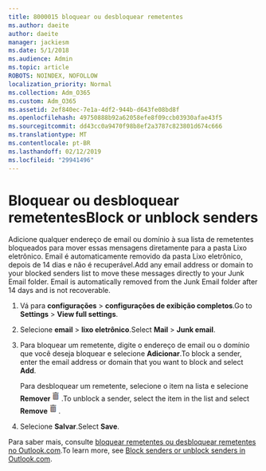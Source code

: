 ```yaml
---
title: 8000015 bloquear ou desbloquear remetentes
ms.author: daeite
author: daeite
manager: jackiesm
ms.date: 5/1/2018
ms.audience: Admin
ms.topic: article
ROBOTS: NOINDEX, NOFOLLOW
localization_priority: Normal
ms.collection: Adm_O365
ms.custom: Adm_O365
ms.assetid: 2ef840ec-7e1a-4df2-944b-d643fe08bd8f
ms.openlocfilehash: 49750888b92a62058efe8f09ccb03930afae43f5
ms.sourcegitcommit: dd43cc0a9470f98b8ef2a3787c823801d674c666
ms.translationtype: MT
ms.contentlocale: pt-BR
ms.lasthandoff: 02/12/2019
ms.locfileid: "29941496"
---
```

# <a name="block-or-unblock-senders"></a><span data-ttu-id="52f16-102">Bloquear ou desbloquear remetentes</span><span class="sxs-lookup"><span data-stu-id="52f16-102">Block or unblock senders</span></span>

<span data-ttu-id="52f16-p101">Adicione qualquer endereço de email ou domínio à sua lista de remetentes bloqueados para mover essas mensagens diretamente para a pasta Lixo eletrônico. Email é automaticamente removido da pasta Lixo eletrônico, depois de 14 dias e não é recuperável.</span><span class="sxs-lookup"><span data-stu-id="52f16-p101">Add any email address or domain to your blocked senders list to move these messages directly to your Junk Email folder. Email is automatically removed from the Junk Email folder after 14 days and is not recoverable.</span></span>
  
1. <span data-ttu-id="52f16-105">Vá para **configurações** \> **configurações de exibição completos**.</span><span class="sxs-lookup"><span data-stu-id="52f16-105">Go to **Settings** \> **View full settings**.</span></span> 
    
2. <span data-ttu-id="52f16-106">Selecione **email** \> **lixo eletrônico**.</span><span class="sxs-lookup"><span data-stu-id="52f16-106">Select **Mail** \> **Junk email**.</span></span> 
    
3. <span data-ttu-id="52f16-107">Para bloquear um remetente, digite o endereço de email ou o domínio que você deseja bloquear e selecione **Adicionar**.</span><span class="sxs-lookup"><span data-stu-id="52f16-107">To block a sender, enter the email address or domain that you want to block and select **Add**.</span></span> 
    
    <span data-ttu-id="52f16-108">Para desbloquear um remetente, selecione o item na lista e selecione **Remover**![excluir](media/deb47846-8483-4f9d-813a-fc8fe288b583.png).</span><span class="sxs-lookup"><span data-stu-id="52f16-108">To unblock a sender, select the item in the list and select **Remove**![Delete](media/deb47846-8483-4f9d-813a-fc8fe288b583.png).</span></span>
    
4. <span data-ttu-id="52f16-109">Selecione **Salvar**.</span><span class="sxs-lookup"><span data-stu-id="52f16-109">Select **Save**.</span></span> 
    
<span data-ttu-id="52f16-110">Para saber mais, consulte [bloquear remetentes ou desbloquear remetentes no Outlook.com](https://go.microsoft.com/fwlink/p/?linkid=873133).</span><span class="sxs-lookup"><span data-stu-id="52f16-110">To learn more, see [Block senders or unblock senders in Outlook.com](https://go.microsoft.com/fwlink/p/?linkid=873133).</span></span>
  

